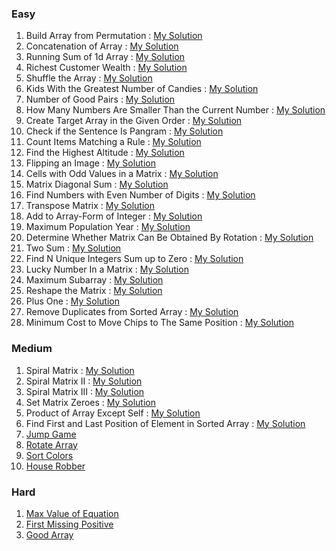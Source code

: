 ### Easy
1. Build Array from Permutation : [My Solution](https://leetcode.com/problems/build-array-from-permutation/submissions/1576848214)  
2. Concatenation of Array : [My Solution](https://leetcode.com/problems/concatenation-of-array/submissions/1576857660)  
3. Running Sum of 1d Array : [My Solution](https://leetcode.com/problems/running-sum-of-1d-array/submissions/1576861754)  
4. Richest Customer Wealth : [My Solution](https://leetcode.com/problems/richest-customer-wealth/submissions/1576870969)  
5. Shuffle the Array : [My Solution](https://leetcode.com/problems/shuffle-the-array/submissions/1576894401)  
6. Kids With the Greatest Number of Candies : [My Solution](https://leetcode.com/problems/kids-with-the-greatest-number-of-candies/submissions/1576914254)  
7. Number of Good Pairs : [My Solution](https://leetcode.com/problems/number-of-good-pairs/submissions/1576989591)  
8. How Many Numbers Are Smaller Than the Current Number : [My Solution](https://leetcode.com/problems/how-many-numbers-are-smaller-than-the-current-number/submissions/1576995104)  
9. Create Target Array in the Given Order : [My Solution](https://leetcode.com/problems/create-target-array-in-the-given-order/submissions/1578024588)  
10. Check if the Sentence Is Pangram : [My Solution](https://leetcode.com/problems/check-if-the-sentence-is-pangram/submissions/1578130972)  
11. Count Items Matching a Rule : [My Solution](https://leetcode.com/problems/count-items-matching-a-rule/submissions/1578152307)  
12. Find the Highest Altitude : [My Solution](https://leetcode.com/problems/find-the-highest-altitude/submissions/1578172703)  
13. Flipping an Image : [My Solution](https://leetcode.com/problems/flipping-an-image/submissions/1578198049)
14. Cells with Odd Values in a Matrix : [My Solution](https://leetcode.com/problems/cells-with-odd-values-in-a-matrix/submissions/1623742300/)
15. Matrix Diagonal Sum : [My Solution](https://leetcode.com/problems/matrix-diagonal-sum/submissions/1628858439/)
16. Find Numbers with Even Number of Digits : [My Solution](https://leetcode.com/problems/find-numbers-with-even-number-of-digits/submissions/1629489360/)
17. Transpose Matrix : [My Solution](https://leetcode.com/problems/transpose-matrix/submissions/1629504908/)
18. Add to Array-Form of Integer : [My Solution](https://leetcode.com/problems/add-to-array-form-of-integer/submissions/1630151403/)
19. Maximum Population Year : [My Solution](https://leetcode.com/problems/maximum-population-year/submissions/1632094403/)
20. Determine Whether Matrix Can Be Obtained By Rotation : [My Solution](https://leetcode.com/problems/determine-whether-matrix-can-be-obtained-by-rotation/submissions/1632175477/)
21. Two Sum : [My Solution](https://leetcode.com/problems/two-sum/submissions/1634688399/)
22. Find N Unique Integers Sum up to Zero : [My Solution](https://leetcode.com/problems/find-n-unique-integers-sum-up-to-zero/submissions/1636114236/)
23. Lucky Number In a Matrix : [My Solution](https://leetcode.com/problems/lucky-numbers-in-a-matrix/submissions/1636158126/)
24. Maximum Subarray : [My Solution](https://leetcode.com/problems/maximum-subarray/submissions/1637305164/)
25. Reshape the Matrix : [My Solution](https://leetcode.com/problems/reshape-the-matrix/submissions/1637335953/)
26. Plus One : [My Solution](https://leetcode.com/problems/plus-one/submissions/1638206723/)
27. Remove Duplicates from Sorted Array : [My Solution](https://leetcode.com/problems/remove-duplicates-from-sorted-array/submissions/1638218001/)
28. Minimum Cost to Move Chips to The Same Position : [My Solution](https://leetcode.com/problems/minimum-cost-to-move-chips-to-the-same-position/submissions/1638228799/)

### Medium
1. Spiral Matrix : [My Solution](https://leetcode.com/problems/spiral-matrix/submissions/1639607528/)
2. Spiral Matrix II : [My Solution](https://leetcode.com/problems/spiral-matrix-ii/submissions/1642281504/)
3. Spiral Matrix III : [My Solution](https://leetcode.com/problems/spiral-matrix-iii/submissions/1659131466/)
4. Set Matrix Zeroes : [My Solution](https://leetcode.com/problems/set-matrix-zeroes/submissions/1660447955/)
5. Product of Array Except Self : [My Solution](https://leetcode.com/problems/product-of-array-except-self/submissions/1663525024/)
6. Find First and Last Position of Element in Sorted Array : [My Solution](https://leetcode.com/problems/find-first-and-last-position-of-element-in-sorted-array/submissions/1664653649/)
7. [Jump Game](https://leetcode.com/problems/jump-game/)
8. [Rotate Array](https://leetcode.com/problems/rotate-array/)
9. [Sort Colors](https://leetcode.com/problems/sort-colors/)
10. [House Robber](https://leetcode.com/problems/house-robber/)

### Hard
1. [Max Value of Equation](https://leetcode.com/problems/max-value-of-equation/)
2. [First Missing Positive](https://leetcode.com/problems/first-missing-positive/)
3. [Good Array](https://leetcode.com/problems/check-if-it-is-a-good-array/)